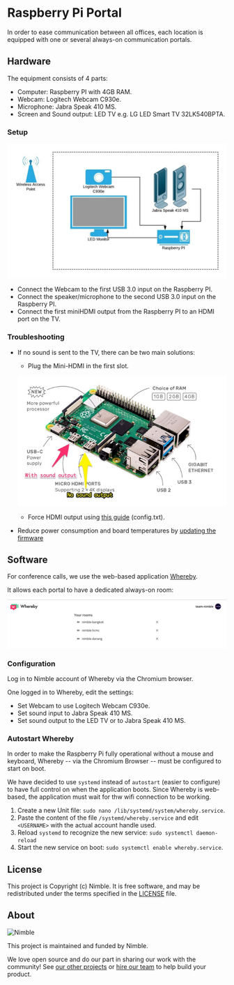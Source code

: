# Raspberry Pi Portal

In order to ease communication between all offices, each location is equipped with one or several always-on communication portals. 

## Hardware

The equipment consists of 4 parts:

- Computer: Raspberry PI with 4GB RAM.
- Webcam: Logitech Webcam C930e.
- Microphone: Jabra Speak 410 MS.
- Screen and Sound output: LED TV e.g. LG LED Smart TV 32LK540BPTA.

### Setup

![Hardware setup](assets/hardware-setup.jpg)

- Connect the Webcam to the first USB 3.0 input on the Raspberry PI.
- Connect the speaker/microphone to the second USB 3.0 input on the Raspberry PI.
- Connect the first miniHDMI output from the Raspberry PI to an HDMI port on the TV.

### Troubleshooting

- If no sound is sent to the TV, there can be two main solutions:

    - Plug the Mini-HDMI in the first slot.
    
    ![Troubleshooting Sound Output](assets/troubleshooting-sound-output.jpg)
    
    - Force HDMI output using [this guide](https://www.raspberrypi.org/documentation/configuration/audio-config.md) (config.txt).
    
- Reduce power consumption and board temperatures by [updating the firmware](https://www.geeks3d.com/20191101/raspberry-pi-4-new-firmware-reduces-power-consumption-and-boards-temperatures/)

## Software

For conference calls, we use the web-based application [Whereby](https://whereby.com/). 

It allows each portal to have a dedicated always-on room:

![Whereby Rooms](assets/software-rooms.png)

### Configuration

Log in to Nimble account of Whereby via the Chromium browser.

One logged in to Whereby, edit the settings:

- Set Webcam to use Logitech Webcam C930e.
- Set sound input to Jabra Speak 410 MS.
- Set sound output to the LED TV or to Jabra Speak 410 MS.

### Autostart Whereby

In order to make the Raspberry Pi fully operational without a mouse and keyboard, Whereby -- via the Chromium Browser -- must be configured to start on boot.

We have decided to use `systemd` instead of `autostart` (easier to configure) to have full control on when the application boots. Since Whereby is web-based, the application must wait for thw wifi connection to be working.

1. Create a new Unit file: `sudo nano /lib/systemd/system/whereby.service`. 
2. Paste the content of the file `/systemd/whereby.service` and edit `<USERNAME>` with the actual account handle used.
3. Reload `systemd` to recognize the new service: `sudo systemctl daemon-reload`
4. Start the new service on boot: `sudo systemctl enable whereby.service`.

## License

This project is Copyright (c) Nimble. It is free software,
and may be redistributed under the terms specified in the [LICENSE] file.

[LICENSE]: /LICENSE

## About

![Nimble](https://assets.nimblehq.co/logo/dark/logo-dark-text-160.png)

This project is maintained and funded by Nimble.

We love open source and do our part in sharing our work with the community!
See [our other projects][community] or [hire our team][hire] to help build your product.

[community]: https://github.com/nimblehq
[hire]: https://nimblehq.co/
